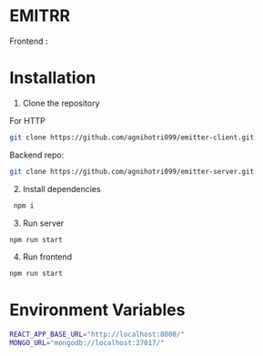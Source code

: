 # EMITRR

Frontend : 

# Installation

1. Clone the repository

For HTTP

```sh
git clone https://github.com/agnihotri099/emitter-client.git
```

Backend repo:

```sh
git clone https://github.com/agnihotri099/emitter-server.git
```

2. Install dependencies

```sh
 npm i
```

3. Run server

```sh
npm run start
```

4. Run frontend

```sh
npm run start
```

# Environment Variables

```sh
REACT_APP_BASE_URL="http://localhost:8000/"
MONGO_URL="mongodb://localhost:27017/"
```


